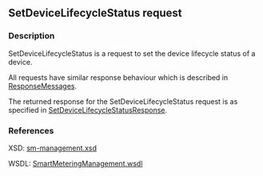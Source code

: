 ## SetDeviceLifecycleStatus request

### Description
SetDeviceLifecycleStatus is a request to set the device lifecycle status of a device. 

All requests have similar response behaviour which is described in [ResponseMessages](./ResponseMessages.md).

The returned response for the SetDeviceLifecycleStatus request is as specified in [SetDeviceLifecycleStatusResponse](SetDeviceLifecycleStatusResponse.md).

### References

XSD: [sm-management.xsd](https://github.com/OSGP/Shared/blob/development/osgp-ws-smartmetering/src/main/resources/schemas/sm-management.xsd)

WSDL: [SmartMeteringManagement.wsdl](https://github.com/OSGP/Shared/blob/development/osgp-ws-smartmetering/src/main/resources/SmartMeteringManagement.wsdl)